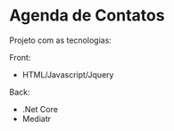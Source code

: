 # Agenda de Contatos

Projeto com as tecnologias:

Front:
- HTML/Javascript/Jquery

Back:
- .Net Core
- Mediatr
